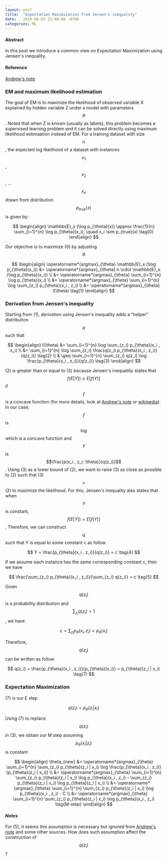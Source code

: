 ```yaml
---
layout: post
title:  "Expectation Maximization from Jensen's inequality"
date:   2018-06-03 23:00:00 -0700
categories: ML
---
```


#### __Abstract__
In this post we introduce a common view on Expectation Maximization using Jensen's inequality.

#### __Reference__
[Andrew's note]: http://cs229.stanford.edu/notes/cs229-notes8.pdf
[wikipedia]: https://en.wikipedia.org/wiki/Jensen%27s_inequality

[Andrew's note]


### __EM and maximum likelihood estimation__
The goal of EM is to maximize the likelihood of observed variable X explained by hidden variable Z under a model with 
parameters $$\theta$$. Noted that when Z is known (usually as labels), this problem becomes a supervised learning problem and 
it can be solved directly using maximum likelihood estimaation instead of EM. For a training dataset with size $$n$$, the expected log likelihood of
a dataset with instances $$x_1$$, $$x_2$$, ... $$x_n$$ drawn from distribution $$p_{true}(x)$$ is given by:

$$
\begin{align}
    \mathbb{E}_x (\log p_{\theta}(x)) \approx \frac{1}{n} \sum_{i=1}^{n} \log p_{\theta}(x_i), \quad x_i \sim p_{true}(x) \tag{0}
\end{align}
$$

Our objective is to maximize (0) by adjusting $$\theta$$

$$
\begin{align}
    \operatorname*{argmax}_{\theta} \mathbb{E}_x (\log p_{\theta}(x_i)) &= \operatorname*{argmax}_{\theta} n \cdot \mathbb{E}_x (\log p_{\theta}(x_i)) \\
                                                                        &= \operatorname*{argmax}_{\theta} \sum_{i=1}^{n} \log p_{\theta}(x_i) \\
                                                                        &= \operatorname*{argmax}_{\theta} \sum_{i=1}^{n} \log \sum_{z_i} p_{\theta}(x_i , z_i) \\
                                                                        &= \operatorname*{argmax}_{\theta} l(\theta) \tag{1}
\end{align}
$$


### __Derivation from Jensen's inequality__
Starting from (1), derivation using Jensen's inequality adds a "helper" distribution $$q$$ such that

$$
\begin{align}
    l(\theta) &= \sum_{i=1}^{n} \log \sum_{z_i} p_{\theta}(x_i , z_i)  \\
              &= \sum_{i=1}^{n} \log \sum_{z_i} \frac{q(z_i) p_{\theta}(x_i , z_i)}{q(z_i)} \tag{2} \\
              & \geq \sum_{i=1}^{n} \sum_{z_i} q(z_i) \log \frac{p_{\theta}(x_i , z_i)}{q(z_i)} \tag{3}
\end{align}
$$

(2) is greater than or equal to (3) because Jensen's inequaitliy states that $$f(E[Y]) \geq E[f(Y)]$$ 
if $$f$$ is a concave function (for more details, look at [Andrew's note] or [wikipedia]). 
In our case, $$f$$ is $$log$$ which is a concave function and $$Y$$ is $$\frac{p(x_i , z_i; \theta)}{q(z_i)}$$. 
Using (3) as a lower bound of (2), 
we want to raise (3) as close as possible to (2) such that (3) $$=$$ (2) to maximize the likelihood. 
For this, Jensen's inequality also states that when $$Y$$ is constant, $$f(E[Y]) = E[f(Y)]$$. 
Therefore, we can construct $$q$$ such that Y is equal to some constant c as follow

$$
    Y = \frac{p_{\theta}(x_i , z_i)}{q(z_i)} = c \tag{4}
$$ 

If we assume each instance has the same corresponding constant c, then we have

$$
    \frac{\sum_{z_i} p_{\theta}(x_i , z_i)}{\sum_{z_i} q(z_i)} = c \tag{5}
$$

Given $$q(z_i)$$ is a probability distribution and $$\sum_{z_i} q(z_i) = 1$$, we have

$$
    c = \sum_{z_i} p_{\theta}(x_i , z_i) = p_{\theta}(x_i) \tag{6}
$$

Therefore, $$q(z_i)$$ can be written as follow

$$
    q(z_i) = \frac{p_{\theta}(x_i , z_i)}{p_{\theta}(x_i)} = p_{\theta}(z_i | x_i) \tag{7}
$$

### __Expectation Maximization__
(7) is our E step

$$
    q(z_i) = p_{\theta}(z_i | x_i) \tag{E-step}
$$

Using (7) to replace $$q(z_i)$$ in (3), we obtain our M step assuming $$p_{\theta}(x_i \vert z_i)$$ is constant

$$
\begin{align}
    \theta_{new} &= \operatorname*{argmax}_{\theta} \sum_{i=1}^{n} \sum_{z_i} p_{\theta}(z_i | x_i) \log \frac{p_{\theta}(x_i , z_i)}{p_{\theta}(z_i | x_i)} \\
                 &= \operatorname*{argmax}_{\theta} \sum_{i=1}^{n} \sum_{z_i} p_{\theta}(z_i | x_i) \log p_{\theta}(x_i , z_i) - \sum_{z_i} p_{\theta}(z_i | x_i) \log p_{\theta}(z_i | x_i) \\
                 &= \operatorname*{argmax}_{\theta} \sum_{i=1}^{n} \sum_{z_i} p_{\theta}(z_i | x_i) \log p_{\theta}(x_i , z_i) - C \\
                 &= \operatorname*{argmax}_{\theta} \sum_{i=1}^{n} \sum_{z_i} p_{\theta}(z_i | x_i) \log p_{\theta}(x_i , z_i) \tag{M-step}
\end{align}
$$

#### *__Notes__*
For (5), it seems this assumption is necessary but ignored from [Andrew's note] and some other sources. 
How does such assumption affect the construction of $$q(z_i)$$?




